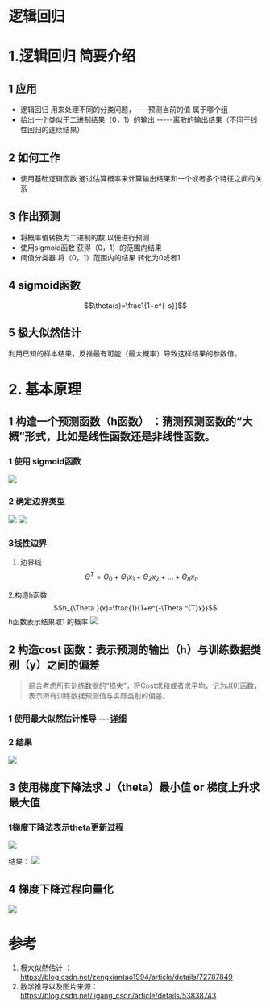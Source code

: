 # 逻辑回归

# 1.逻辑回归 简要介绍

## 1 应用
* 逻辑回归 用来处理不同的分类问题，----预测当前的值 属于哪个组
* 给出一个类似于二进制结果（0，1）的输出 -----离散的输出结果（不同于线性回归的连续结果）

## 2 如何工作
* 使用基础逻辑函数 通过估算概率来计算输出结果和一个或者多个特征之间的关系

## 3 作出预测
* 将概率值转换为二进制的数 以便进行预测
* 使用sigmoid函数 获得（0，1）的范围内结果
* 阈值分类器 将（0，1）范围内的结果 转化为0或者1

## 4 sigmoid函数
$$\theta(s)=\frac1{1+e^{-s}}$$

## 5 极大似然估计
利用已知的样本结果，反推最有可能（最大概率）导致这样结果的参数值。



# 2. 基本原理
## 1 构造一个预测函数（h函数） ：猜测预测函数的“大概”形式，比如是线性函数还是非线性函数。

### 1 使用 sigmoid函数
![](https://github.com/LiuChuang0059/100days-ML-code/blob/master/Day4-5-6_Logistic_regression/sigmoid.png)

### 2 确定边界类型
![](https://github.com/LiuChuang0059/100days-ML-code/blob/master/Day4-5-6_Logistic_regression/decision_boundry.jpeg)
![](https://github.com/LiuChuang0059/100days-ML-code/blob/master/Day4-5-6_Logistic_regression/Nonlinear_decision_boundray.jpeg)


### 3线性边界
1. 边界线
$$\Theta ^{T}=\Theta_{0}+ \Theta _{1}x_{1}+\Theta_{2}x_{2}+...+\Theta _{n}x_{n}$$

2.构造h函数
$$h_{\Theta }(x)=\frac{1}{1+e^{-\Theta ^{T}x}}$$
h函数表示结果取1 的概率
![](https://github.com/LiuChuang0059/100days-ML-code/blob/master/Day4-5-6_Logistic_regression/h(x).png)

## 2 构造cost 函数：表示预测的输出（h）与训练数据类别（y）之间的偏差
> 综合考虑所有训练数据的“损失”，将Cost求和或者求平均，记为J(θ)函数，表示所有训练数据预测值与实际类别的偏差。
![]()

### 1 使用最大似然估计推导 ---[详细](https://blog.csdn.net/ligang_csdn/article/details/53838743)

### 2 结果
![](https://github.com/LiuChuang0059/100days-ML-code/blob/master/Day4-5-6_Logistic_regression/cost%E5%87%BD%E6%95%B0.jpeg)

## 3 使用梯度下降法求 J（theta）最小值 or 梯度上升求最大值

### 1梯度下降法表示theta更新过程
![](https://github.com/LiuChuang0059/100days-ML-code/blob/master/Day4-5-6_Logistic_regression/%E6%A2%AF%E5%BA%A6%E4%B8%8B%E9%99%8D%E6%B3%95.jpeg)

结果：
![](https://github.com/LiuChuang0059/100days-ML-code/blob/master/Day4-5-6_Logistic_regression/%E6%A2%AF%E5%BA%A6%E4%B8%8B%E9%99%8D%E7%BB%93%E6%9E%9C.jpeg)



## 4 梯度下降过程向量化
![](https://github.com/LiuChuang0059/100days-ML-code/blob/master/Day4-5-6_Logistic_regression/%E6%A2%AF%E5%BA%A6%E4%B8%8B%E9%99%8D%E5%90%91%E9%87%8F%E5%8C%96.png)














# 参考
1. 极大似然估计 ： https://blog.csdn.net/zengxiantao1994/article/details/72787849
2. 数学推导以及图片来源： https://blog.csdn.net/ligang_csdn/article/details/53838743

